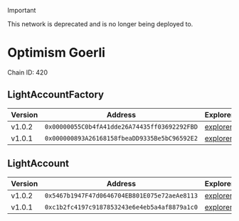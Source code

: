 > [!IMPORTANT]  
> This network is deprecated and is no longer being deployed to.

# Optimism Goerli

Chain ID: 420

## LightAccountFactory

| Version | Address                                      | Explorer                                                                                            | Salt                                                                 | Run                                                                         |
| ------- | -------------------------------------------- | --------------------------------------------------------------------------------------------------- | -------------------------------------------------------------------- | --------------------------------------------------------------------------- |
| v1.0.2  | `0x00000055C0b4fA41dde26A74435ff03692292FBD` | [explorer](https://goerli-optimism.etherscan.io/address/0x00000055C0b4fA41dde26A74435ff03692292FBD) | `0x4e59b44847b379578588920ca78fbf26c0b4956c3406f3bdc271500000c2f72f` | [run](./broadcast/Deploy_LightAccountFactory.s.sol/420/run-1699396434.json) |
| v1.0.1  | `0x000000893A26168158fbeaDD9335Be5bC96592E2` | [explorer](https://goerli-optimism.etherscan.io/address/0x000000893A26168158fbeaDD9335Be5bC96592E2) | `0x7845d3459c316000001d6f83`                                         | [run](./broadcast/Deploy_LightAccountFactory.s.sol/420/run-1696379735.json) |

## LightAccount

| Version | Address                                      | Explorer                                                                                            | Run                                                                         |
| ------- | -------------------------------------------- | --------------------------------------------------------------------------------------------------- | --------------------------------------------------------------------------- |
| v1.0.2  | `0x5467b1947F47d0646704EB801E075e72aeAe8113` | [explorer](https://goerli-optimism.etherscan.io/address/0x5467b1947F47d0646704EB801E075e72aeAe8113) | [run](./broadcast/Deploy_LightAccountFactory.s.sol/420/run-1699396434.json) |
| v1.0.1  | `0xc1b2fc4197c9187853243e6e4eb5a4af8879a1c0` | [explorer](https://goerli-optimism.etherscan.io/address/0xc1b2fc4197c9187853243e6e4eb5a4af8879a1c0) | [run](./broadcast/Deploy_LightAccountFactory.s.sol/420/run-1696379735.json) |
